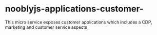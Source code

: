 # nooblyjs-applications-customer-
This micro service exposes customer applications which includes a CDP, marketing and customer service aspects
